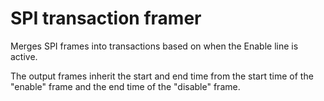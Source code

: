 # SPI transaction framer

Merges SPI frames into transactions based on when the Enable line is active.

The output frames inherit the start and end time from the start time of the "enable" frame
and the end time of the "disable" frame.
